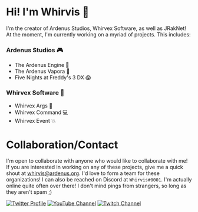 # Hi! I'm Whirvis 👋
I'm the creator of Ardenus Studios, Whirvex Software, as well as JRakNet! At
the moment, I'm currently working on a myriad of projects. This includes:

### Ardenus Studios 🎮
 - The Ardenus Engine 🌌
 - The Ardenus Vapora 🔮
 - Five Nights at Freddy's 3 DX 😱

### Whirvex Software 💾
 - Whirvex Args 🎲
 - Whirvex Command 💻
 - Whirvex Event 💥

# Collaboration/Contact
I'm open to collaborate with anyone who would like to collaborate with me!
If you are interested in working on any of these projects, give me a quick
shout at <a href="mailto:whirvis@ardenus.org">whirvis@ardenus.org</a>. I'd
love to form a team for these organizations! I can also be reached on Discord
at ``Whirvis#0001``. I'm actually online quite often over there! I don't mind
pings from strangers, so long as they aren't spam ;)

[![Twitter Profile](https://img.shields.io/twitter/follow/whirvis?style=social)](https://twitter.com/whirvis)
[![YouTube Channel](https://img.shields.io/youtube/channel/subscribers/UC9wxFSON2eQRSxE2OUznP8w?style=social)](https://www.youtube.com/channel/UC9wxFSON2eQRSxE2OUznP8w)
[![Twitch Channel](https://img.shields.io/twitch/status/whirvis?style=social)](https://www.twitch.tv/whirvis)
